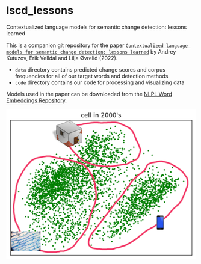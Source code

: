 # lscd_lessons
Contextualized language models for semantic change detection: lessons learned


This is a companion git repository for the paper [`Contextualized language models for semantic change detection: lessons learned`](https://nejlt.ep.liu.se/article/view/3478) by Andrey Kutuzov, Erik Velldal and Lilja Øvrelid (2022).


- `data` directory contains predicted change scores and corpus frequencies for all of our target words and detection methods
- `code` directory contains our code for processing and visualizing data

Models used in the paper can be downloaded from the [NLPL Word Embeddings Repository](http://vectors.nlpl.eu/repository/).


![Changes for cell](cell_2000_labeled.png?raw=true "PCA projection of ELMo token representations of each occurrence of the word `cell` in the 2000s, with clusters labeled with senses")
